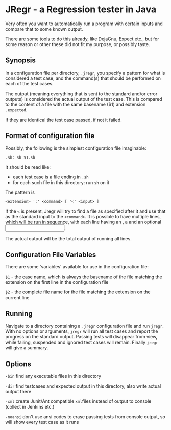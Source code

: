 JRegr - a Regression tester in Java
===================================

Very often you want to automatically run a program with certain inputs
and compare that to some known output.

There are some tools to do this already, like DejaGnu, Expect etc., but
for some reason or other these did not fit my purpose, or possibly
taste.

Synopsis
--------

In a configuration file per directory, `.jregr`, you specify a pattern
for what is considered a test case, and the command(s) that should be
performed on each of the test cases.

The output (meaning everything that is sent to the standard and/or
error outputs) is considered the actual output of the test case. This
is compared to the content of a file with the same basename ($1) and
extension `.expected`.

If they are identical the test case passed, if not it failed.

Format of configuration file
----------------------------

Possibly, the following is the simplest configuration file
imaginable:

    .sh: sh $1.sh

It should be read like:

-   each test case is a file ending in `.sh`
-   for each such file in this directory: run `sh` on it

The pattern is

    <extension> ':' <command> [ '<' <input> ]

If the `<` is present, Jregr will try to find a file as specified
after it and use that as the standard input to the `<command>`.  It is
possible to have multiple lines, which will be run in sequence, with
each line having an <extension>, a <command> and an optional <input>.

The actual output will be the total output of running all lines.


Configuration File Variables
----------------------------

There are some 'variables' available for use in the configuration
file:

`$1` - the case name, which is always the basename of the file matching
the extension on the first line in the configuration file

`$2` - the complete file name for the file matching the extension on
the current line

Running
-------

Navigate to a directory containing a `.jregr` configuration file and run
`jregr`. With no options or arguments, `jregr` will run all test cases
and report the progress on the standard output. Passing tests will
disappear from view, while failing, suspended and ignored test cases
will remain. Finally `jregr` will give a summary.

Options
-------

`-bin` find any executable files in this directory

`-dir` find testcases and expected output in this directory, also write
actual output there

`-xml` create Junit/Ant compatible `xml`files instead of output to console
(collect in Jenkins etc.)

`-noansi` don't use ansi codes to erase passing tests from console
output, so will show every test case as it runs
